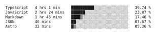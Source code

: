 <!--START_SECTION:waka-->

```txt
TypeScript   4 hrs 1 min     ██████████░░░░░░░░░░░░░░░   39.74 %
JavaScript   2 hrs 24 mins   ██████░░░░░░░░░░░░░░░░░░░   23.87 %
Markdown     1 hr 46 mins    ████▒░░░░░░░░░░░░░░░░░░░░   17.46 %
JSON         46 mins         ██░░░░░░░░░░░░░░░░░░░░░░░   07.67 %
Astro        32 mins         █▒░░░░░░░░░░░░░░░░░░░░░░░   05.36 %
```

<!--END_SECTION:waka-->

